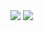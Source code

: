 <img src="https://github-readme-stats.vercel.app/api?username=luisviniciuslv&show_icons=true&theme=dracula" />
<img src="https://github-readme-stats.vercel.app/api/top-langs/?username=luisviniciuslv&layout=compact&langs_count=7&theme=dracula "/>
